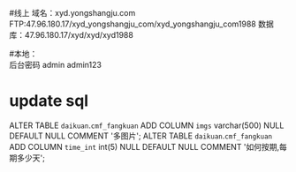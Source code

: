 
#线上
域名：xyd.yongshangju.com
FTP:47.96.180.17/xyd_yongshangju_com/xyd_yongshangju_com1988
数据库：47.96.180.17/xyd/xyd/xyd1988  

#本地：    
后台密码
admin admin123

# update sql

ALTER TABLE `daikuan`.`cmf_fangkuan` ADD COLUMN `imgs` varchar(500) NULL DEFAULT NULL COMMENT '多图片';
ALTER TABLE `daikuan`.`cmf_fangkuan` ADD COLUMN `time_int` int(5) NULL DEFAULT NULL COMMENT '如何按期,每期多少天';